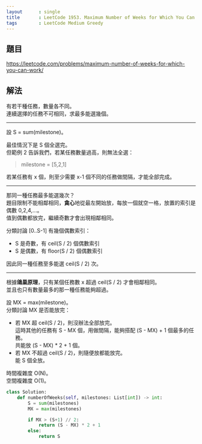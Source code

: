 ```yaml
---
layout      : single
title       : LeetCode 1953. Maximum Number of Weeks for Which You Can Work
tags        : LeetCode Medium Greedy
---
```


## 題目

<https://leetcode.com/problems/maximum-number-of-weeks-for-which-you-can-work/>

## 解法

有若干種任務，數量各不同。  
連續選擇的任務不可相同，求最多能選幾個。  

---

設 S = sum(milestone)。  

最佳情況下是 S 個全選完。  
但範例 2 告訴我們，若某任務數量過高，則無法全選：  
> milestone = [5,2,1]  

若某任務有 x 個，則至少需要 x-1 個不同的任務做間隔，才能全部完成。  

---

那同一種任務最多能選幾次？  
題目限制不能相鄰相同，**貪心**地從最左開始放，每放一個就空一格，放置的索引是偶數 0,2,4,...。  
值到偶數都放完，繼續奇數才會出現相鄰相同。  

分類討論 [0..S-1] 有幾個偶數索引：  

- S 是奇數，有 ceil(S / 2) 個偶數索引  
- S 是偶數，有 floor(S / 2) 個偶數索引  

因此同一種任務至多能選 ceil(S / 2) 次。  

---

根據**鴿巢原理**，只有某個任務數 x 超過 ceil(S / 2) 才會相鄰相同。  
並且也只有數量最多的那一種任務能夠超過。  

設 MX = max(milestone)。  
分類討論 MX 是否能放完：  

- 若 MX 超 ceil(S / 2)，則沒辦法全部放完。  
    這時其他的任務有 S - MX 個，用做間隔，能夠搭配 (S - MX) + 1 個最多的任務。  
    共能放 (S - MX) \* 2 + 1 個。  
- 若 MX 不超過 ceil(S / 2)，則隨便放都能放完。  
    能 S 個全放。  

時間複雜度 O(N)。  
空間複雜度 O(1)。  

```python
class Solution:
    def numberOfWeeks(self, milestones: List[int]) -> int:
        S = sum(milestones)
        MX = max(milestones)

        if MX > (S+1) // 2:
            return (S - MX) * 2 + 1
        else:
            return S
```

